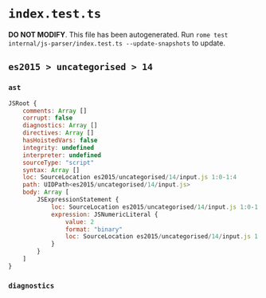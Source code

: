 # `index.test.ts`

**DO NOT MODIFY**. This file has been autogenerated. Run `rome test internal/js-parser/index.test.ts --update-snapshots` to update.

## `es2015 > uncategorised > 14`

### `ast`

```javascript
JSRoot {
	comments: Array []
	corrupt: false
	diagnostics: Array []
	directives: Array []
	hasHoistedVars: false
	integrity: undefined
	interpreter: undefined
	sourceType: "script"
	syntax: Array []
	loc: SourceLocation es2015/uncategorised/14/input.js 1:0-1:4
	path: UIDPath<es2015/uncategorised/14/input.js>
	body: Array [
		JSExpressionStatement {
			loc: SourceLocation es2015/uncategorised/14/input.js 1:0-1:4
			expression: JSNumericLiteral {
				value: 2
				format: "binary"
				loc: SourceLocation es2015/uncategorised/14/input.js 1:0-1:4
			}
		}
	]
}
```

### `diagnostics`

```

```
